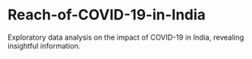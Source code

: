 # Reach-of-COVID-19-in-India
Exploratory data analysis on the impact of COVID-19 in India, revealing insightful information.
